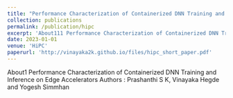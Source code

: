 ```yaml
---
title: "Performance Characterization of Containerized DNN Training and Inference on Edge Accelerators"
collection: publications
permalink: /publication/hipc
excerpt: 'About111 Performance Characterization of Containerized DNN Training and Inference on Edge Accelerators'
date: 2023-01-01
venue: 'HiPC'
paperurl: 'http://vinayaka2k.github.io/files/hipc_short_paper.pdf'
---
```

About1 Performance Characterization of Containerized DNN Training and Inference on Edge Accelerators
Authors : Prashanthi S K, Vinayaka Hegde and Yogesh Simmhan